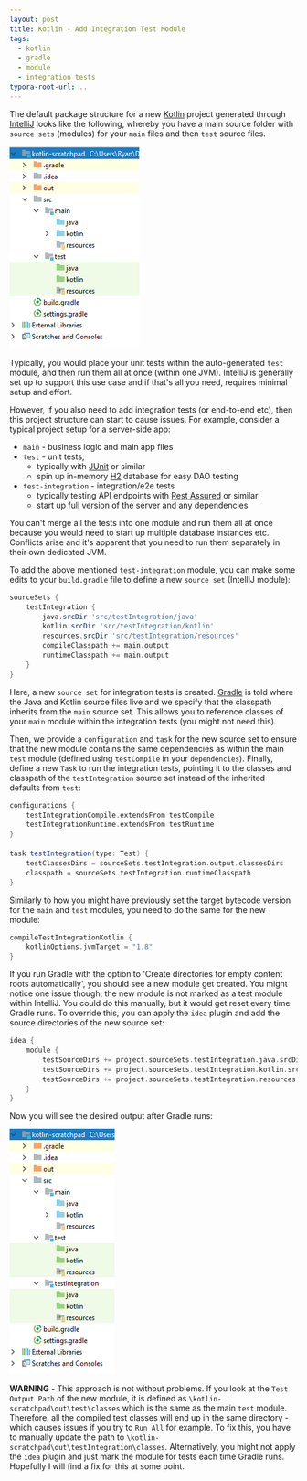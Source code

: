 ```yaml
---
layout: post
title: Kotlin - Add Integration Test Module
tags:
  - kotlin
  - gradle
  - module
  - integration tests
typora-root-url: ..
---
```


The default package structure for a new [Kotlin](https://kotlinlang.org/) project generated through [IntelliJ](https://www.jetbrains.com/idea/) looks like the following, whereby you have a main source folder with `source sets` (modules) for your `main` files and then `test` source files.

![GitHub Webhook](/images/2018/kotlin-default-project.png)

Typically, you would place your unit tests within the auto-generated `test` module, and then run them all at once (within one JVM). IntelliJ is generally set up to support this use case and if that's all you need, requires minimal setup and effort.

However, if you also need to add integration tests (or end-to-end etc), then this project structure can start to cause issues. For example, consider a typical project setup for a server-side app:

- `main` - business logic and main app files
- `test` - unit tests, 
  - typically with [JUnit](https://junit.org/junit5/) or similar
  - spin up in-memory [H2](http://www.h2database.com/html/main.html) database for easy DAO testing
- `test-integration` - integration/e2e tests
  - typically testing API endpoints with [Rest Assured](http://rest-assured.io/) or similar
  - start up full version of the server and any dependencies

You can't merge all the tests into one module and run them all at once because you would need to start up multiple database instances etc. Conflicts arise and it's apparent that you need to run them separately in their own dedicated JVM.

To add the above mentioned `test-integration` module, you can make some edits to your `build.gradle` file to define a new `source set` (IntelliJ module):

```groovy
sourceSets {
    testIntegration {
        java.srcDir 'src/testIntegration/java'
        kotlin.srcDir 'src/testIntegration/kotlin'
        resources.srcDir 'src/testIntegration/resources'
        compileClasspath += main.output
        runtimeClasspath += main.output
    }
}
```

Here, a new `source set` for integration tests is created. [Gradle](https://gradle.org/) is told where the Java and Kotlin source files live and we specify that the classpath inherits from the `main` source set. This allows you to reference classes of your `main` module within the integration tests (you might not need this).

Then, we provide a `configuration` and `task` for the new source set to ensure that the new module contains the same dependencies as within the main `test` module (defined using `testCompile` in your `dependencies`). Finally, define a new `Task` to run the integration tests, pointing it to the classes and classpath of the `testIntegration` source set instead of the inherited defaults from `test`:

```groovy
configurations {
    testIntegrationCompile.extendsFrom testCompile
    testIntegrationRuntime.extendsFrom testRuntime
}

task testIntegration(type: Test) {
    testClassesDirs = sourceSets.testIntegration.output.classesDirs
    classpath = sourceSets.testIntegration.runtimeClasspath
}
```

Similarly to how you might have previously set the target bytecode version for the `main` and `test` modules, you need to do the same for the new module:

```groovy
compileTestIntegrationKotlin {
    kotlinOptions.jvmTarget = "1.8"
}
```

If you run Gradle with the option to 'Create directories for empty content roots automatically', you should see a new module get created. You might notice one issue though, the new module is not marked as a test module within IntelliJ. You could do this manually, but it would get reset every time Gradle runs. To override this, you can apply the `idea` plugin and add the source directories of the new source set:

```groovy
idea {
    module {
        testSourceDirs += project.sourceSets.testIntegration.java.srcDirs
        testSourceDirs += project.sourceSets.testIntegration.kotlin.srcDirs
        testSourceDirs += project.sourceSets.testIntegration.resources.srcDirs
    }
}
```

Now you will see the desired output after Gradle runs:

![GitHub Webhook](/images/2018/kotlin-integration-test-module.png)

**WARNING** - This approach is not without problems. If you look at the `Test Output Path` of the new module, it is defined as `\kotlin-scratchpad\out\test\classes` which is the same as the main `test` module. Therefore, all the compiled test classes will end up in the same directory - which causes issues if you try to `Run All` for example.  To fix this, you have to manually update the path to `\kotlin-scratchpad\out\testIntegration\classes`. Alternatively, you might not apply the `idea` plugin and just mark the module for tests each time Gradle runs. Hopefully I will find a fix for this at some point.